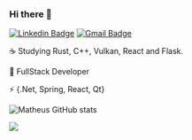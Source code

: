 ### Hi there 👋


[![Linkedin Badge](https://img.shields.io/badge/linkedin-%230077B5.svg?&style=flat-square&logo=linkedin&logoColor=white)](https://www.linkedin.com/in/mtlmacedo/) 
[![Gmail Badge](https://img.shields.io/badge/-mtlmacedo@gmail.com-c14438?style=flat-square&logo=Gmail&logoColor=white&link=mailto:mtlmacedo/@gmail.com)](mailto:mtlmacedo@gmail.com)


:coffee: Studying Rust, C++, Vulkan, React and Flask.

:rocket: FullStack Developer 

:zap: {.Net, Spring, React, Qt}

![Matheus GitHub stats](https://github-readme-stats.vercel.app/api?username=mtlmacedo&show_icons=true&theme=calm) 

![](https://komarev.com/ghpvc/?username=mtlmacedo&color=006bed)








<!--
**mtlmacedo/mtlmacedo** is a ✨ _special_ ✨ repository because its `README.md` (this file) appears on your GitHub profile.

Here are some ideas to get you started:

- 🔭 I’m currently working on ...
- 🌱 I’m currently learning ...
- 👯 I’m looking to collaborate on ...
- 🤔 I’m looking for help with ...
- 💬 Ask me about ...
- 📫 How to reach me: ...
- 😄 Pronouns: ...
- ⚡ Fun fact: ...
-->
